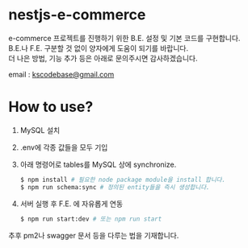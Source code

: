 # nestjs-e-commerce

e-commerce 프로젝트를 진행하기 위한 B.E. 설정 및 기본 코드를 구현합니다.  
B.E.나 F.E. 구분할 것 없이 양자에게 도움이 되기를 바랍니다.  
더 나은 방법, 기능 추가 등은 아래로 문의주시면 감사하겠습니다.

email : kscodebase@gmail.com

# How to use?

1. MySQL 설치
2. .env에 각종 값들을 모두 기입
3. 아래 명령어로 tables를 MySQL 상에 synchronize.

   ```bash
   $ npm install # 필요한 node package module을 install 합니다.
   $ npm run schema:sync # 정의된 entity들을 즉시 생성합니다.
   ```

4. 서버 실행 후 F.E. 에 자유롭게 연동
   ```bash
   $ npm run start:dev # 또는 npm run start
   ```

추후 pm2나 swagger 문서 등을 다루는 법을 기재합니다.

